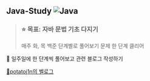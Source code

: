 ## Java-Study ![Java](https://img.shields.io/badge/Java-007396.svg?&style=for-the-badge&logo=Java&logoColor=white)

> ### ⭐️ 목표: 자바 문법 기초 다지기
> 
> 매주 화, 목 백준 단계별로 풀어보기 문제 한 단계 클리어

📍 일주일에 한 단계씩 풀어보고 관련 블로그 작성하기


[🥔potatoj1n의 벨로그](https://velog.io/@is_zzin/posts)
